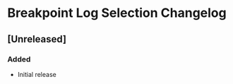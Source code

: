 <!-- Keep a Changelog guide -> https://keepachangelog.com -->

# Breakpoint Log Selection Changelog

## [Unreleased]
### Added
- Initial release
